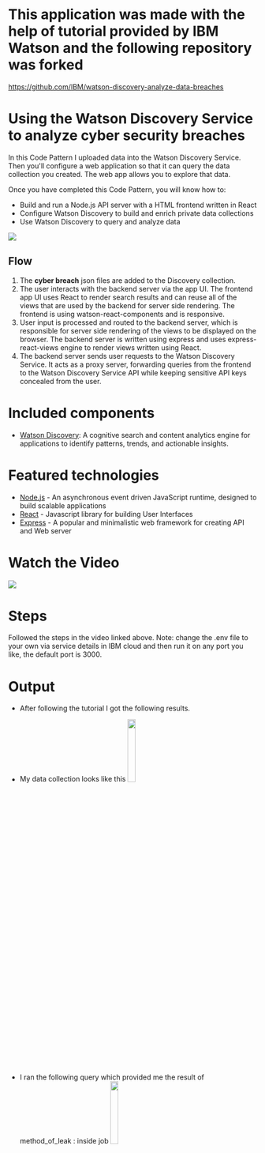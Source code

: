 # This application was made with the help of tutorial provided by IBM Watson and the following repository was forked
 https://github.com/IBM/watson-discovery-analyze-data-breaches
  
# Using the Watson Discovery Service to analyze cyber security breaches

In this Code Pattern I uploaded data into the Watson Discovery Service. Then you'll configure a web application so that it can query the data collection you created. The web app allows you to explore that data.

Once you have completed this Code Pattern, you will know how to:

* Build and run a Node.js API server with a HTML frontend written in React
* Configure Watson Discovery to build and enrich private data collections
* Use Watson Discovery to query and analyze data

![](doc/source/images/architecture.png)

## Flow
1. The **cyber breach** json files are added to the Discovery collection.
2. The user interacts with the backend server via the app UI. The frontend app UI uses React to render search results and can reuse all of the views that are used by the backend for server side rendering. The frontend is using watson-react-components and is responsive.
3. User input is processed and routed to the backend server, which is responsible for server side rendering of the views to be displayed on the browser. The backend server is written using express and uses express-react-views engine to render views written using React.
4. The backend server sends user requests to the Watson Discovery Service. It acts as a proxy server, forwarding queries from the frontend to the Watson Discovery Service API while keeping sensitive API keys concealed from the user.

# Included components

* [Watson Discovery](https://www.ibm.com/watson/developercloud/discovery.html): A cognitive search and content analytics engine for applications to identify patterns, trends, and actionable insights.

# Featured technologies

* [Node.js](https://nodejs.org/en/) - An asynchronous event driven JavaScript runtime, designed to build scalable applications
* [React](https://facebook.github.io/react/) - Javascript library for building User Interfaces
* [Express](https://expressjs.com) - A popular and minimalistic web framework for creating API and Web server

# Watch the Video

[![](http://img.youtube.com/vi/zAu9tHefdDc/0.jpg)](https://youtu.be/zAu9tHefdDc)

# Steps

Followed the steps in the video linked above. Note: change the .env file to your own via service details in IBM cloud and then run it on any port you like, the default port is 3000.

# Output

* After following the tutorial I got the following results.

* My data collection looks like this <img src="https://user-images.githubusercontent.com/11010599/36721042-c8e849a6-1b77-11e8-862a-d6ed50270ff4.png" width="18%"></img> 
* I ran the following query which provided me the result of method_of_leak : inside job <img src="https://user-images.githubusercontent.com/11010599/36721050-cdb72470-1b77-11e8-8dac-415c5a50d2cb.png" width="18%"></img> 

